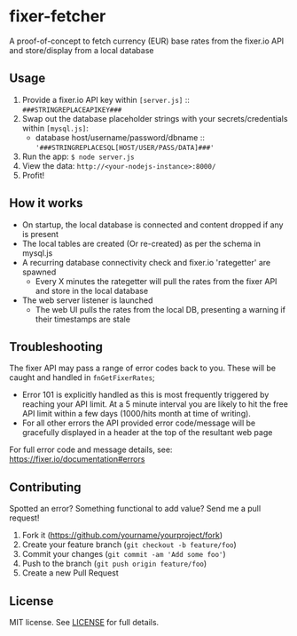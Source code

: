 # fixer-fetcher

A proof-of-concept to fetch currency (EUR) base rates from the fixer.io API and store/display from a local database

## Usage

1. Provide a fixer.io API key within `[server.js]` :: `###STRINGREPLACEAPIKEY###`
2. Swap out the database placeholder strings with your secrets/credentials within `[mysql.js]`:
   * database host/username/password/dbname :: `'###STRINGREPLACESQL[HOST/USER/PASS/DATA]###'`
3. Run the app: `$ node server.js`
4. View the data: `http://<your-nodejs-instance>:8000/`
5. Profit!

## How it works

- On startup, the local database is connected and content dropped if any is present
- The local tables are created (Or re-created) as per the schema in mysql.js
- A recurring database connectivity check and fixer.io 'rategetter' are spawned
  - Every X minutes the rategetter will pull the rates from the fixer API and store in the local database
- The web server listener is launched
  - The web UI pulls the rates from the local DB, presenting a warning if their timestamps are stale

## Troubleshooting

The fixer API may pass a range of error codes back to you. These will be caught and handled in `fnGetFixerRates`;
- Error 101 is explicitly handled as this is most frequently triggered by reaching your API limit. At a 5 minute interval you are likely to hit the free API limit within a few days (1000/hits month at time of writing).
- For all other errors the API provided error code/message will be gracefully displayed in a header at the top of the resultant web page

For full error code and message details, see: https://fixer.io/documentation#errors

## Contributing

Spotted an error? Something functional to add value? Send me a pull request!

1. Fork it (<https://github.com/yourname/yourproject/fork>)
2. Create your feature branch (`git checkout -b feature/foo`)
3. Commit your changes (`git commit -am 'Add some foo'`)
4. Push to the branch (`git push origin feature/foo`)
5. Create a new Pull Request

## License

MIT license. See [LICENSE](LICENSE) for full details.
